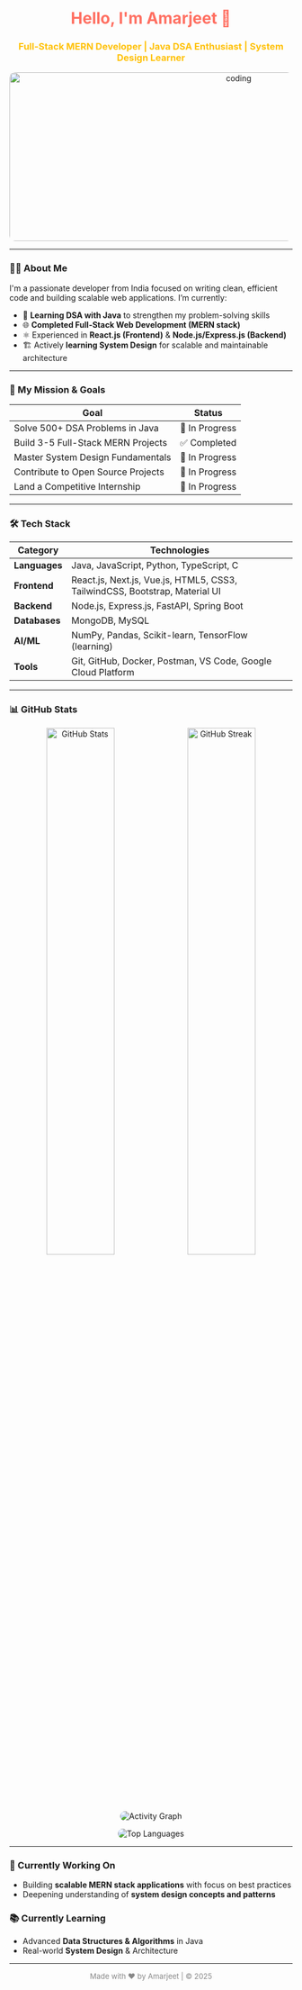 <!-- Header & Introduction -->
<h1 align="center" style="color:#FF6F61;">Hello, I'm Amarjeet 👋</h1>
<h3 align="center" style="color:#FFC107;">Full-Stack MERN Developer | Java DSA Enthusiast | System Design Learner</h3>

<p align="center">
  <img src="https://user-images.githubusercontent.com/74038190/213910845-af37a709-8995-40d6-be59-724526e3c3d7.gif" alt="coding" width="800" height="300" style="border-radius: 10px;"/>
</p>

---

### 👨‍💻 About Me
I'm a passionate developer from India focused on writing clean, efficient code and building scalable web applications. I’m currently:

- 🚀 **Learning DSA with Java** to strengthen my problem-solving skills  
- 🌐 **Completed Full-Stack Web Development (MERN stack)**  
- ⚛️ Experienced in **React.js (Frontend)** & **Node.js/Express.js (Backend)**  
- 🏗️ Actively **learning System Design** for scalable and maintainable architecture  

---

### 🎯 My Mission & Goals

| Goal                                  | Status         |
|--------------------------------------|----------------|
| Solve 500+ DSA Problems in Java      | 🔄 In Progress |
| Build 3-5 Full-Stack MERN Projects   | ✅ Completed   |
| Master System Design Fundamentals    | 🔄 In Progress |
| Contribute to Open Source Projects   | 🔄 In Progress |
| Land a Competitive Internship        | 🔄 In Progress |

---

### 🛠 Tech Stack

| Category     | Technologies                                                                                     |
|--------------|------------------------------------------------------------------------------------------------|
| **Languages**| Java, JavaScript, Python, TypeScript, C                                                        |
| **Frontend** | React.js, Next.js, Vue.js, HTML5, CSS3, TailwindCSS, Bootstrap, Material UI                     |
| **Backend**  | Node.js, Express.js, FastAPI, Spring Boot                                                      |
| **Databases**| MongoDB, MySQL                                                                                  |
| **AI/ML**    | NumPy, Pandas, Scikit-learn, TensorFlow (learning)                                             |
| **Tools**    | Git, GitHub, Docker, Postman, VS Code, Google Cloud Platform                                   |

---

### 📊 GitHub Stats

<p align="center">
  <img src="https://github-readme-stats.vercel.app/api?username=Amarjeetbtechcse&show_icons=true&count_private=true&theme=dark&hide=prs,issues" alt="GitHub Stats" width="49%" style="border-radius: 10px;"/>
  <img src="https://github-readme-streak-stats.herokuapp.com/?user=Amarjeetbtechcse&theme=dark" alt="GitHub Streak" width="49%" style="border-radius: 10px;"/>
</p>
<p align="center">
  <img src="https://github-readme-activity-graph.cyclic.app/graph?username=Amarjeetbtechcse&bg_color=22272e&color=ff7f50&line=ff6347&point=ffa07a&area=true&hide_border=true" alt="Activity Graph" style="border-radius: 10px;" />
</p>
<p align="center">
  <img src="https://github-readme-stats.vercel.app/api/top-langs/?username=Amarjeetbtechcse&layout=compact&theme=dark&hide_border=true" alt="Top Languages" style="border-radius: 10px;" />
</p>

---

### 🔭 Currently Working On  
- Building **scalable MERN stack applications** with focus on best practices  
- Deepening understanding of **system design concepts and patterns**

### 📚 Currently Learning  
- Advanced **Data Structures & Algorithms** in Java  
- Real-world **System Design** & Architecture  

---

<!-- Footer -->
<p align="center" style="font-size:small;color:#888;">
  Made with ❤️ by Amarjeet | © 2025
</p>

